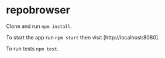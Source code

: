 # repobrowser

Clone and run `npm install`.

To start the app run `npm start` then visit [http://localhost:8080].

To run tests `npm test`.
